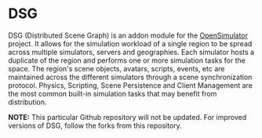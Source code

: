 DSG
===

DSG (Distributed Scene Graph) is an addon module for the [OpenSimulator](http://opensimulator.org/wiki/Main_Page) project. It allows for the simulation workload of a single region to be spread across multiple simulators, servers and geographies. Each simulator hosts a duplicate of the region and performs one or more simulation tasks for the space. The region's scene objects, avatars, scripts, events, etc are maintained across the different simulators through a scene synchronization protocol. Physics, Scripting, Scene Persistence and Client Management are the most common built-in simulation tasks that may benefit from distribution. 

**NOTE:** This particular Github repository will not be updated. For improved versions of DSG, follow the forks from this repository.
